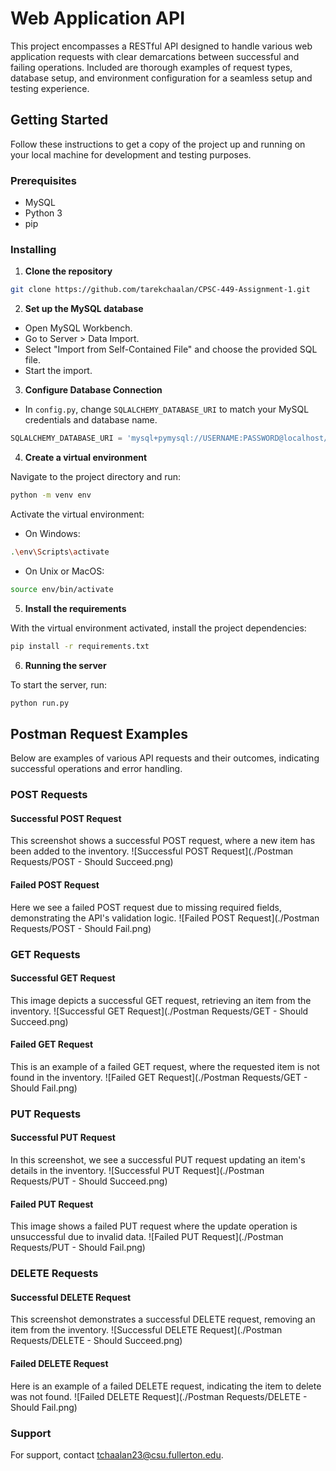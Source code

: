 # Web Application API

This project encompasses a RESTful API designed to handle various web application requests with clear demarcations between successful and failing operations. Included are thorough examples of request types, database setup, and environment configuration for a seamless setup and testing experience.

## Getting Started

Follow these instructions to get a copy of the project up and running on your local machine for development and testing purposes.

### Prerequisites

- MySQL
- Python 3
- pip

### Installing

1. **Clone the repository**

```bash
git clone https://github.com/tarekchaalan/CPSC-449-Assignment-1.git
```

2. **Set up the MySQL database**

- Open MySQL Workbench.
- Go to Server > Data Import.
- Select "Import from Self-Contained File" and choose the provided SQL file.
- Start the import.

3. **Configure Database Connection**

- In `config.py`, change `SQLALCHEMY_DATABASE_URI` to match your MySQL credentials and database name.

```python
SQLALCHEMY_DATABASE_URI = 'mysql+pymysql://USERNAME:PASSWORD@localhost/DBNAME'
```

4. **Create a virtual environment**

Navigate to the project directory and run:

```bash
python -m venv env
```

Activate the virtual environment:

- On Windows:

```bash
.\env\Scripts\activate
```

- On Unix or MacOS:

```bash
source env/bin/activate
```

5. **Install the requirements**

With the virtual environment activated, install the project dependencies:

```bash
pip install -r requirements.txt
```

6. **Running the server**

To start the server, run:

```bash
python run.py
```

## Postman Request Examples

Below are examples of various API requests and their outcomes, indicating successful operations and error handling.

### POST Requests

#### Successful POST Request
This screenshot shows a successful POST request, where a new item has been added to the inventory.
![Successful POST Request](./Postman Requests/POST - Should Succeed.png)

#### Failed POST Request
Here we see a failed POST request due to missing required fields, demonstrating the API's validation logic.
![Failed POST Request](./Postman Requests/POST - Should Fail.png)

### GET Requests

#### Successful GET Request
This image depicts a successful GET request, retrieving an item from the inventory.
![Successful GET Request](./Postman Requests/GET - Should Succeed.png)

#### Failed GET Request
This is an example of a failed GET request, where the requested item is not found in the inventory.
![Failed GET Request](./Postman Requests/GET - Should Fail.png)

### PUT Requests

#### Successful PUT Request
In this screenshot, we see a successful PUT request updating an item's details in the inventory.
![Successful PUT Request](./Postman Requests/PUT - Should Succeed.png)

#### Failed PUT Request
This image shows a failed PUT request where the update operation is unsuccessful due to invalid data.
![Failed PUT Request](./Postman Requests/PUT - Should Fail.png)

### DELETE Requests

#### Successful DELETE Request
This screenshot demonstrates a successful DELETE request, removing an item from the inventory.
![Successful DELETE Request](./Postman Requests/DELETE - Should Succeed.png)

#### Failed DELETE Request
Here is an example of a failed DELETE request, indicating the item to delete was not found.
![Failed DELETE Request](./Postman Requests/DELETE - Should Fail.png)

### Support

For support, contact <tchaalan23@csu.fullerton.edu>.

